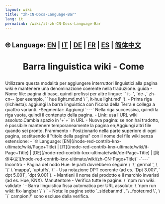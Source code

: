 ```yaml
---
layout: wiki
title: "zh-CN-Docs-Language-Bar"
lang: it
permalink: /wiki/it-zh-CN-Docs-Language-Bar
---
```

🌐 Language: [EN](https://supergiovane.github.io/node-red-contrib-knx-ultimate/wiki/Docs-Language-Bar) | [IT](https://supergiovane.github.io/node-red-contrib-knx-ultimate/wiki/it-Docs-Language-Bar) | [DE](https://supergiovane.github.io/node-red-contrib-knx-ultimate/wiki/de-Docs-Language-Bar) | [FR](https://supergiovane.github.io/node-red-contrib-knx-ultimate/wiki/fr-Docs-Language-Bar) | [ES](https://supergiovane.github.io/node-red-contrib-knx-ultimate/wiki/es-Docs-Language-Bar) | [简体中文](https://supergiovane.github.io/node-red-contrib-knx-ultimate/wiki/zh-CN-Docs-Language-Bar)
---
<h1> <P align = 'Center'> Barra linguistica wiki - Come </p> </h1>
Utilizzare questa modalità per aggiungere interruttori linguistici alla pagina wiki e mantenere una denominazione coerente nella traduzione.
guida
-Nome file: pagina di base, quindi prefissi per altre lingue: `` it- ', `de-,` zh-cn-- (per esempio, `` hue light.md.md \ `, it-hue light.md' ').
- Prima riga (richiesta): aggiungi la barra linguistica con l'icona della Terra e collega a quattro varianti.
-Segmentar: Aggiungi `---` Nella riga successiva, quindi la riga vuota, quindi il contenuto della pagina.
- Link: usa l'URL wiki assoluto.Cambia spazio in '+`+` in URL
- Nuova pagina: se non hai tradotto, è possibile mantenere temporaneamente la pagina en;Aggiungi altri file quando sei pronto.
Frammento
- Posizionarlo nella parte superiore di ogni pagina, sostituendo il "titolo della pagina" con il nome del file wiki senza estensione:
- `🌐 Language: [EN](/node-red-contrib-knx-ultimate/wiki/Page+Title) | [IT](/node-red-contrib-knx-ultimate/wiki/it-Page+Title) | [DE](/node-red-contrib-knx-ultimate/wiki/de-Page+Title) | [简体中文](/node-red-contrib-knx-ultimate/wiki/zh-CN-Page+Title)`
-`---`
Incontro
- Pagina del nodo Hue: le parti dovrebbero seguire \ `\` germal ', \ `\` \ `mappa', 'uptuffs', \`
- Usa notazione DPT coerente (ad es. `Dpt 3.007`,` dpt 5.001`, `dpt 9.001`).
- Mantieni il nome del prodotto e il marchio invariati (ad es. Hue, KNX).
Manutentore
- Verifica tutte le pagine: \ `npm run wiki: validate '
- Barra linguistica fissa automatica per URL assoluto: \ `npm run wiki: fix-langbar \` \ `
- Nota: le pagine sotto `_sidebar.md`, '\ _footer.md \`, \ `\` campioni/' sono escluse dalla verifica.
